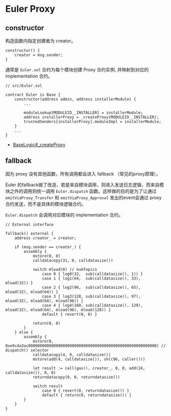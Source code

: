 # Euler Proxy

## constructor

构造函数内指定创建者为 creator。

```solidity
constructor() {
    creator = msg.sender;
}
```

通常是 `Euler.sol` 合约为每个模块创建 Proxy 合约实例, 并映射到对应的 implementation 合约。

```solidity
// src/Euler.sol

contract Euler is Base {
    constructor(address admin, address installerModule) {
        ...

        moduleLookup[MODULEID__INSTALLER] = installerModule;
        address installerProxy = _createProxy(MODULEID__INSTALLER);
        trustedSenders[installerProxy].moduleImpl = installerModule;
    }
    ...
}
```

- [BaseLogic#_createProxy](./BaseLogic.md#_createProxy)

## fallback

因为 proxy 没有其他函数，所有调用都会进入 fallback （常见的proxy原理）。

Euler 的fallback做了改造，若是来自模块调用，则进入发送日志逻辑，而来自模块之外的调用则统一调用 `Euler.dispatch` 函数。这样做的目的是为了让通过 `emitViaProxy_Transfer` 和 `emitViaProxy_Approval` 发出的event会通过 proxy 合约发送，而不是具体的模块逻辑合约。

`Euler.dispatch` 会调用对应模块的 implementation 合约。

```solidity
// External interface

fallback() external {
    address creator_ = creator;

    if (msg.sender == creator_) {
        assembly {
            mstore(0, 0)
            calldatacopy(31, 0, calldatasize())

            switch mload(0) // numTopics
                case 0 { log0(32,  sub(calldatasize(), 1)) }
                case 1 { log1(64,  sub(calldatasize(), 33),  mload(32)) }
                case 2 { log2(96,  sub(calldatasize(), 65),  mload(32), mload(64)) }
                case 3 { log3(128, sub(calldatasize(), 97),  mload(32), mload(64), mload(96)) }
                case 4 { log4(160, sub(calldatasize(), 129), mload(32), mload(64), mload(96), mload(128)) }
                default { revert(0, 0) }

            return(0, 0)
        }
    } else {
        assembly {
            mstore(0, 0xe9c4a3ac00000000000000000000000000000000000000000000000000000000) // dispatch() selector
            calldatacopy(4, 0, calldatasize())
            mstore(add(4, calldatasize()), shl(96, caller()))

            let result := call(gas(), creator_, 0, 0, add(24, calldatasize()), 0, 0)
            returndatacopy(0, 0, returndatasize())

            switch result
                case 0 { revert(0, returndatasize()) }
                default { return(0, returndatasize()) }
        }
    }
}
```

